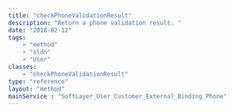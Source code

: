 ```yaml
---
title: "checkPhoneValidationResult"
description: "Return a phone validation result. "
date: "2018-02-12"
tags:
    - "method"
    - "sldn"
    - "User"
classes:
    - "checkPhoneValidationResult"
type: "reference"
layout: "method"
mainService : "SoftLayer_User_Customer_External_Binding_Phone"
---
```


